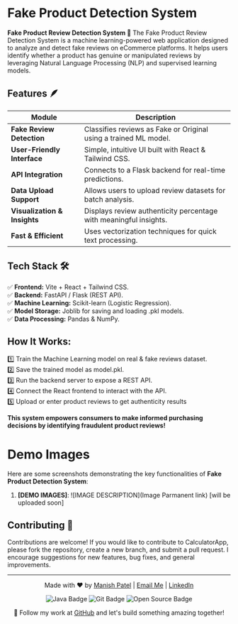 # Fake Product Detection System

**Fake Product Review Detection System 📌** The Fake Product Review Detection System is a machine learning-powered web application designed to analyze and detect fake reviews on eCommerce platforms. It helps users identify whether a product has genuine or manipulated reviews by leveraging Natural Language Processing (NLP) and supervised learning models.

## Features 🪶

| **Module**                     | **Description**                                                                                          |
| ------------------------------ | -------------------------------------------------------------------------------------------------------- |
| **Fake Review Detection**      | Classifies reviews as Fake or Original using a trained ML model.                                         |
| **User-Friendly Interface**    | Simple, intuitive UI built with React & Tailwind CSS.                                                    |
| **API Integration**            | Connects to a Flask backend for real-time predictions.                                                   |
| **Data Upload Support**        | Allows users to upload review datasets for batch analysis.                                               |
| **Visualization & Insights**   | Displays review authenticity percentage with meaningful insights.                                        |
| **Fast & Efficient**           | Uses vectorization techniques for quick text processing.                                                 |

## Tech Stack 🛠️
✅ **Frontend:** Vite + React + Tailwind CSS.  
✅ **Backend:** FastAPI / Flask (REST API).    
✅ **Machine Learning:** Scikit-learn (Logistic Regression).  
✅ **Model Storage:** Joblib for saving and loading .pkl models.  
✅ **Data Processing:** Pandas & NumPy.



## How It Works:
1️⃣ Train the Machine Learning model on real & fake reviews dataset. <br>
2️⃣ Save the trained model as model.pkl.  <br>
3️⃣ Run the backend server to expose a REST API. <br>
4️⃣ Connect the React frontend to interact with the API. <br>
5️⃣ Upload or enter product reviews to get authenticity results <br>


**This system empowers consumers to make informed purchasing decisions by identifying fraudulent product reviews!**

# Demo Images 
Here are some screenshots demonstrating the key functionalities of **Fake Product Detection System**:

1. **[DEMO IMAGES]**:
   ![IMAGE DESCRIPTION](Image Parmanent link)
   [will be uploaded soon]
   


## Contributing 🛂
Contributions are welcome! If you would like to contribute to CalculatorApp, please fork the repository, create a new branch, and submit a pull request. I encourage suggestions for new features, bug fixes, and general improvements.


---

<p align="center">
  Made with ❤️ by <a href="https://www.instagram.com/its_maneeshk_/" target="_blank">Manish Patel</a> | 
  <a href="mailto:maneeshkurmii@gmail.com">Email Me</a> | 
  <a href="https://www.linkedin.com/in/itsmaneeshk/" target="_blank">LinkedIn</a>
</p>

<p align="center">
  <img src="https://img.shields.io/badge/Code-Java-blue?style=flat-square&logo=java" alt="Java Badge">
  <img src="https://img.shields.io/badge/Tool-Git-orange?style=flat-square&logo=git" alt="Git Badge">
  <img src="https://img.shields.io/badge/Project-Open%20Source-brightgreen?style=flat-square" alt="Open Source Badge">
</p>

<p align="center">
  🚀 Follow my work at <a href="https://github.com/its-maneeshk" target="_blank">GitHub</a> and let's build something amazing together!
</p>


